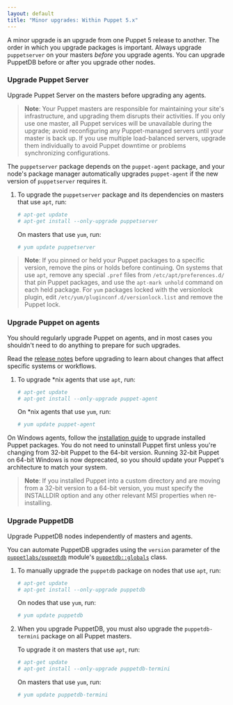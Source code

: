 ```yaml
---
layout: default
title: "Minor upgrades: Within Puppet 5.x"
---
```


[`puppetlabs/puppetdb`]: https://forge.puppetlabs.com/puppetlabs/puppetdb
[major upgrades]: ./upgrade_major_pre.html

A minor upgrade is an upgrade from one Puppet 5 release to another. The order in which you upgrade packages is important. Always upgrade `puppetserver` on your masters _before_ you upgrade agents. You can upgrade PuppetDB before or after you upgrade other nodes.

### Upgrade Puppet Server

Upgrade Puppet Server on the masters before upgrading any agents. 

> **Note**: Your Puppet masters are responsible for maintaining your site's infrastructure, and upgrading them disrupts their activities. If you only use one master, all Puppet services will be unavailable during the upgrade; avoid reconfiguring any Puppet-managed servers until your master is back up. If you use multiple load-balanced servers, upgrade them individually to avoid Puppet downtime or problems synchronizing configurations.

The `puppetserver` package depends on the `puppet-agent` package, and your node's package manager automatically upgrades `puppet-agent` if the new version of `puppetserver` requires it.

1. To upgrade the `puppetserver` package and its dependencies on masters that use `apt`, run:

   ``` bash
   # apt-get update
   # apt-get install --only-upgrade puppetserver
   ```

   On masters that use `yum`, run:

   ``` bash
   # yum update puppetserver
   ```

> **Note**: If you pinned or held your Puppet packages to a specific version, remove the pins or holds before continuing. On systems that use `apt`, remove any special `.pref` files from `/etc/apt/preferences.d/` that pin Puppet packages, and use the `apt-mark unhold` command on each held package. For `yum` packages locked with the versionlock plugin, edit `/etc/yum/pluginconf.d/versionlock.list` and remove the Puppet lock.

### Upgrade Puppet on agents

You should regularly upgrade Puppet on agents, and in most cases you shouldn't need to do anything to prepare for such upgrades.

Read the [release notes](./release_notes.html) before upgrading to learn about changes that affect specific systems or workflows.

1. To upgrade \*nix agents that use `apt`, run:

   ``` bash
   # apt-get update
   # apt-get install --only-upgrade puppet-agent
   ```

   On \*nix agents that use `yum`, run:

   ``` bash
   # yum update puppet-agent
   ```

On Windows agents, follow the [installation guide](./install_windows.html) to upgrade installed Puppet packages. You do not need to uninstall Puppet first unless you're changing from 32-bit Puppet to the 64-bit version. Running 32-bit Puppet on 64-bit Windows is now deprecated, so you should update your Puppet's architecture to match your system.

> **Note**: If you installed Puppet into a custom directory and are moving from a 32-bit version to a 64-bit version, you must specify the INSTALLDIR option and any other relevant MSI properties when re-installing.

### Upgrade PuppetDB

Upgrade PuppetDB nodes independently of masters and agents. 

You can automate PuppetDB upgrades using the `version` parameter of the [`puppetlabs/puppetdb`][] module's [`puppetdb::globals`](https://forge.puppetlabs.com/puppetlabs/puppetdb#usage) class.

1. To manually upgrade the `puppetdb` package on nodes that use `apt`, run:

   ``` bash
   # apt-get update
   # apt-get install --only-upgrade puppetdb
   ```

   On nodes that use `yum`, run:

   ``` bash
   # yum update puppetdb
   ```

2. When you upgrade PuppetDB, you must also upgrade the `puppetdb-termini` package on all Puppet masters.

   To upgrade it on masters that use `apt`, run:

   ``` bash
   # apt-get update
   # apt-get install --only-upgrade puppetdb-termini
   ```

   On masters that use `yum`, run:

   ``` bash
   # yum update puppetdb-termini
   ```
